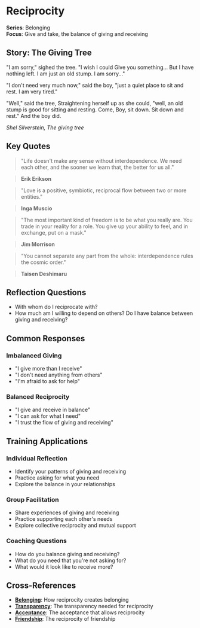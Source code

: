 # Reciprocity

**Series**: Belonging  
**Focus**: Give and take, the balance of giving and receiving

## Story: The Giving Tree

"I am sorry," sighed the tree. "I wish I could Give you something… But I have nothing left. I am just an old stump. I am sorry…"

"I don't need very much now," said the boy, "just a quiet place to sit and rest. I am very tired."

"Well," said the tree, Straightening herself up as she could, "well, an old stump is good for sitting and resting. Come, Boy, sit down. Sit down and rest." And the boy did.

*Shel Silverstein, The giving tree*

## Key Quotes

> "Life doesn't make any sense without interdependence. We need each other, and the sooner we learn that, the better for us all."

> **Erik Erikson**

> "Love is a positive, symbiotic, reciprocal flow between two or more entities."

> **Inga Muscio**

> "The most important kind of freedom is to be what you really are. You trade in your reality for a role. You give up your ability to feel, and in exchange, put on a mask."

> **Jim Morrison**

> "You cannot separate any part from the whole: interdependence rules the cosmic order."

> **Taisen Deshimaru**

## Reflection Questions

- With whom do I reciprocate with?
- How much am I willing to depend on others? Do I have balance between giving and receiving?

## Common Responses

### **Imbalanced Giving**
- "I give more than I receive"
- "I don't need anything from others"
- "I'm afraid to ask for help"

### **Balanced Reciprocity**
- "I give and receive in balance"
- "I can ask for what I need"
- "I trust the flow of giving and receiving"

## Training Applications

### **Individual Reflection**
- Identify your patterns of giving and receiving
- Practice asking for what you need
- Explore the balance in your relationships

### **Group Facilitation**
- Share experiences of giving and receiving
- Practice supporting each other's needs
- Explore collective reciprocity and mutual support

### **Coaching Questions**
- How do you balance giving and receiving?
- What do you need that you're not asking for?
- What would it look like to receive more?

## Cross-References
- **[Belonging](01-belonging.md)**: How reciprocity creates belonging
- **[Transparency](02-transparency.md)**: The transparency needed for reciprocity
- **[Acceptance](05-acceptance.md)**: The acceptance that allows reciprocity
- **[Friendship](08-friendship.md)**: The reciprocity of friendship
